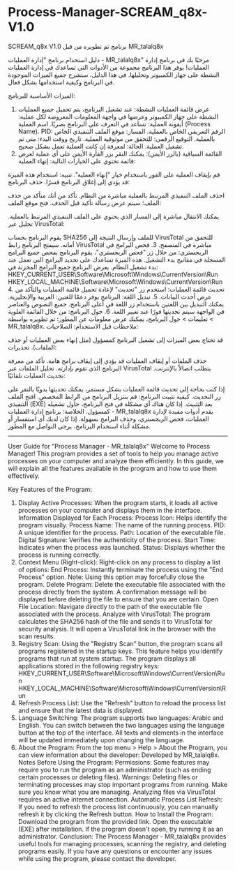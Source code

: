 # Process-Manager-SCREAM_q8x-V1.0
SCREAM_q8x V1.0  برنامج تم تطويره من قبل MR_talalq8x  


دليل استخدام برنامج "إدارة العمليات - MR_talalq8x"
مرحبًا بك في برنامج إدارة العمليات! يوفر هذا البرنامج مجموعة من الأدوات التي تساعدك في إدارة العمليات النشطة على جهاز الكمبيوتر وتحليلها.
في هذا الدليل، سنشرح جميع الميزات الموجودة في البرنامج وكيفية استخدامها بشكل فعال.

الميزات الأساسية للبرنامج:
1. عرض قائمة العمليات النشطة:
عند تشغيل البرنامج، يتم تحميل جميع العمليات النشطة على جهاز الكمبيوتر وعرضها في واجهة 
المعلومات المعروضة لكل عملية:
أيقونة العملية: تساعد في التعرف على البرنامج بصريًا.
اسم العملية (Process Name).
PID: الرقم التعريفي الخاص بالعملية.
المسار: موقع الملف التنفيذي الخاص بالعملية.
التوقيع الرقمي: للتحقق من موثوقية العملية.
تاريخ ووقت البدء: متى تم تشغيل العملية.
الحالة: لمعرفة إن كانت العملية تعمل بشكل صحيح.
2. القائمة السياقية (بالزر الأيمن):
يمكنك النقر بزر الفأرة الأيمن على أي عملية لعرض قائمة تحتوي على الخيارات التالية:
إنهاء العملية:

قم بإيقاف العملية على الفور باستخدام خيار "إنهاء العملية".
تنبيه: استخدام هذه الميزة قد يؤدي إلى إغلاق البرنامج قسرًا.
حذف البرنامج:

احذف الملف التنفيذي المرتبط بالعملية مباشرة من النظام.
تأكد من أنك متأكد من حذف الملف؛ سيتم عرض رسالة تأكيد قبل الحذف.
فتح موقع الملف:

يمكنك الانتقال مباشرة إلى المسار الذي يحتوي على الملف التنفيذي المرتبط بالعملية.
تحليل عبر VirusTotal:

يقوم البرنامج بحساب SHA256 للملف وإرسال النتيجة إلى VirusTotal للتحقق من أمانه.
سيفتح البرنامج رابط VirusTotal مباشرة في المتصفح.
3. فحص البرامج في الريجستري:
من خلال زر "فحص الريجستري"، يقوم البرنامج بفحص جميع البرامج المسجلة في مفاتيح بدء التشغيل.
هذه الميزة تساعدك على تحديد البرامج التي تعمل عند بدء تشغيل النظام.
يعرض البرنامج جميع البرامج المخزنة في:
HKEY_CURRENT_USER\Software\Microsoft\Windows\CurrentVersion\Run
HKEY_LOCAL_MACHINE\Software\Microsoft\Windows\CurrentVersion\Run
4. تحديث قائمة العمليات:
استخدم زر "تحديث" لإعادة تحميل قائمة العمليات والتأكد من عرض أحدث البيانات.
5. تبديل اللغة:
البرنامج يوفر دعمًا للغتين: العربية والإنجليزية.
يمكنك التبديل بين اللغتين باستخدام زر اللغة في أعلى البرنامج.
جميع النصوص والعناصر في الواجهة سيتم تحديثها فورًا عند تغيير اللغة.
6. حول البرنامج:
من خلال القائمة العلوية > تعليمات > حول البرنامج، يمكنك عرض معلومات عن المطور:
تم تطويره بواسطة MR_talalq8x.
ملاحظات قبل الاستخدام:
الصلاحيات:

قد تحتاج بعض الميزات إلى تشغيل البرنامج كمسؤول (مثل إنهاء بعض العمليات أو حذف الملفات).
تحذيرات:

حذف الملفات أو إيقاف العمليات قد يؤدي إلى إيقاف برامج هامة. تأكد من معرفة البرنامج الذي تقوم بإدارته.
تحليل الملفات عبر VirusTotal يتطلب اتصالاً بالإنترنت.
تحديث العمليات تلقائيًا:

إذا كنت بحاجة إلى تحديث قائمة العمليات بشكل مستمر، يمكنك تحديثها يدويًا بالنقر على زر التحديث.
كيفية تثبيت البرنامج:
قم بتنزيل البرنامج من الرابط المخصص.
افتح الملف التنفيذي (EXE) بعد التثبيت.
إذا كان هناك أي مشكلة في فتح البرنامج، حاول تشغيله كمسؤول.
الخلاصة:
برنامج إدارة العمليات - MR_talalq8x يقدم أدوات مفيدة لإدارة العمليات، فحص الريجستري، وحذف البرامج بسهولة.
إذا كان لديك أي استفسار أو مشكلة أثناء استخدام البرنامج، يرجى التواصل مع المطور.

--------------------------------------------------------------------------------------------------------------------------------------------------------------

User Guide for "Process Manager - MR_talalq8x"
Welcome to Process Manager! This program provides a set of tools to help you manage active processes on your computer and analyze them efficiently.
In this guide, we will explain all the features available in the program and how to use them effectively.

Key Features of the Program:
1. Display Active Processes:
When the program starts, it loads all active processes on your computer and displays them in the interface.
Information Displayed for Each Process:
Process Icon: Helps identify the program visually.
Process Name: The name of the running process.
PID: A unique identifier for the process.
Path: Location of the executable file.
Digital Signature: Verifies the authenticity of the process.
Start Time: Indicates when the process was launched.
Status: Displays whether the process is running correctly.
2. Context Menu (Right-click):
Right-click on any process to display a list of options:
End Process:
Instantly terminate the process using the "End Process" option.
Note: Using this option may forcefully close the program.
Delete Program:
Delete the executable file associated with the process directly from the system.
A confirmation message will be displayed before deleting the file to ensure that you are certain.
Open File Location:
Navigate directly to the path of the executable file associated with the process.
Analyze with VirusTotal:
The program calculates the SHA256 hash of the file and sends it to VirusTotal for security analysis.
It will open a VirusTotal link in the browser with the scan results.
3. Registry Scan:
Using the "Registry Scan" button, the program scans all programs registered in the startup keys.
This feature helps you identify programs that run at system startup.
The program displays all applications stored in the following registry keys:
HKEY_CURRENT_USER\Software\Microsoft\Windows\CurrentVersion\Run
HKEY_LOCAL_MACHINE\Software\Microsoft\Windows\CurrentVersion\Run
4. Refresh Process List:
Use the "Refresh" button to reload the process list and ensure that the latest data is displayed.
5. Language Switching:
The program supports two languages: Arabic and English.
You can switch between the two languages using the language button at the top of the interface.
All texts and elements in the interface will be updated immediately upon changing the language.
6. About the Program:
From the top menu > Help > About the Program, you can view information about the developer:
Developed by MR_talalq8x.
Notes Before Using the Program:
Permissions:
Some features may require you to run the program as an administrator (such as ending certain processes or deleting files).
Warnings:
Deleting files or terminating processes may stop important programs from running. Make sure you know what you are managing.
Analyzing files via VirusTotal requires an active internet connection.
Automatic Process List Refresh:
If you need to refresh the process list continuously, you can manually refresh it by clicking the Refresh button.
How to Install the Program:
Download the program from the provided link.
Open the executable (EXE) after installation.
If the program doesn't open, try running it as an administrator.
Conclusion:
The Process Manager - MR_talalq8x provides useful tools for managing processes, scanning the registry, and deleting programs easily.
If you have any questions or encounter any issues while using the program, please contact the developer.





